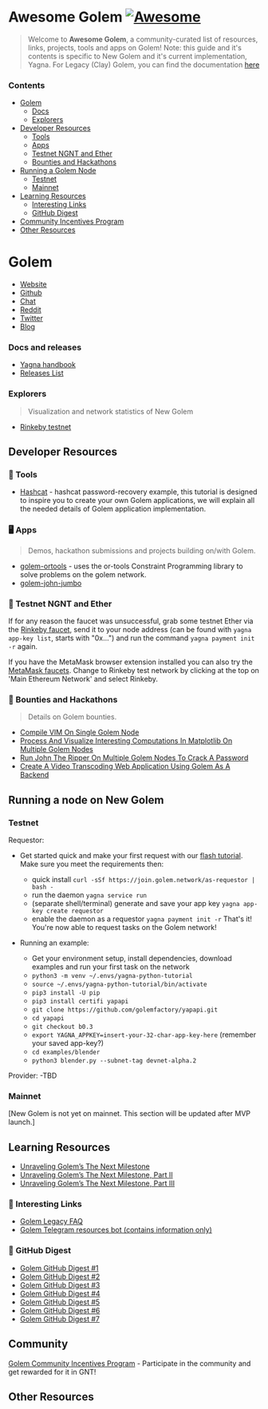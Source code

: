 # Awesome Golem [![Awesome](https://awesome.re/badge.svg)](https://awesome.re)

> Welcome to **Awesome Golem**, a community-curated list of resources, links, projects, tools and apps on Golem!
Note: this guide and it's contents is specific to New Golem and it's current implementation, Yagna. For Legacy (Clay) Golem, you can find the documentation [here](https://docs.golem.network/)

### Contents

- [Golem](#golem)
  - [Docs](#docs-and-releases)
  - [Explorers](#explorers)
- [Developer Resources](#developer-resources)
  - [Tools](#-tools)
  - [Apps](#EF%B8%8F-apps)
  - [Testnet NGNT and Ether](#-testnet-ngnt-and-ether)
  - [Bounties and Hackathons](#-bounties-and-hackathons)
- [Running a Golem Node](#running-a-golem-node)
  - [Testnet](#mainnet)
  - [Mainnet](#mainnet)
- [Learning Resources](#learning-resources)
  - [Interesting Links](#-interesting-links)
  - [GitHub Digest](#-GitHub-Digest)
- [Community Incentives Program](#community)
- [Other Resources](#other-resources)

# Golem

- [Website](https://golem.network/)
- [Github](https://github.com/golemfactory)
- [Chat](https://chat.golem.network/)
- [Reddit](reddit.com/r/GolemProject)
- [Twitter](https://twitter.com/golemproject)
- [Blog](http://blog.golemproject.net/)

### Docs and releases

- [Yagna handbook](https://handbook.golem.network/)
- [Releases List](https://github.com/golemfactory/yagna/releases)

### Explorers

> Visualization and network statistics of New Golem

- [Rinkeby testnet](https://yastats.golem.network/)

## Developer Resources

### 👷 Tools

- [Hashcat](https://handbook.golem.network/requestor-tutorials/create-your-own-application-on-golem/the-steps-to-do) - hashcat password-recovery example, this tutorial is designed to inspire you to create your own Golem applications, we will explain all the needed details of Golem application implementation.

### 🖥️ Apps

> Demos, hackathon submissions and projects building on/with Golem.

- [golem-ortools](https://github.com/Doc-Saintly/golem-ortools) - uses the or-tools Constraint Programming library to solve problems on the golem network.
- [golem-john-jumbo](https://github.com/Doc-Saintly/golem-john-jumbo)

### 💸 Testnet NGNT and Ether

If for any reason the faucet was unsuccessful, grab some testnet Ether via the [Rinkeby faucet](https://faucet.rinkeby.io/), send it to your node address (can be found with `yagna app-key list`, starts with "0x...") and run the command `yagna payment init -r` again.

If you have the MetaMask browser extension installed you can also try the [MetaMask faucets](https://faucet.metamask.io). Change to Rinkeby test network by clicking at the top on 'Main Ethereum Network' and select Rinkeby.

### 👷 Bounties and Hackathons

> Details on Golem bounties.

- [Compile VIM On Single Golem Node](https://gitcoin.co/issue/golemfactory/yagna/702/100023963)
- [Process And Visualize Interesting Computations In Matplotlib On Multiple Golem Nodes](https://gitcoin.co/issue/golemfactory/yagna/703/100023964)
- [Run John The Ripper On Multiple Golem Nodes To Crack A Password](https://gitcoin.co/issue/golemfactory/yagna/704/100023965)
- [Create A Video Transcoding Web Application Using Golem As A Backend](https://gitcoin.co/issue/golemfactory/yagna/705/100023966)


## Running a node on New Golem

### Testnet

Requestor:
- Get started quick and make your first request with our [flash tutorial](https://handbook.golem.network/requestor-tutorials/flash-tutorial-of-requestor-development). Make sure you meet the requirements then:
  - quick install `curl -sSf https://join.golem.network/as-requestor | bash -`
  - run the daemon `yagna service run`
  - (separate shell/terminal) generate and save your app key `yagna app-key create requestor`
  - enable the daemon as a requestor `yagna payment init -r`
That's it! You're now able to request tasks on the Golem network!

- Running an example:
  - Get your environment setup, install dependencies, download examples and run your first task on the network
   - `python3 -m venv ~/.envs/yagna-python-tutorial`
   - `source ~/.envs/yagna-python-tutorial/bin/activate`
   - `pip3 install -U pip`
   - `pip3 install certifi yapapi`
   - `git clone https://github.com/golemfactory/yapapi.git`
   - `cd yapapi`
   - `git checkout b0.3`
   - `export YAGNA_APPKEY=insert-your-32-char-app-key-here` (remember your saved app-key?)
   - `cd examples/blender`
   - `python3 blender.py --subnet-tag devnet-alpha.2`

Provider:
-TBD

### Mainnet

[New Golem is not yet on mainnet. This section will be updated after MVP launch.]


## Learning Resources

- [Unraveling Golem’s The Next Milestone](https://blog.golemproject.net/next-milestone)
- [Unraveling Golem’s The Next Milestone, Part II](https://blog.golemproject.net/next-milestone-part-ii/)
- [Unraveling Golem’s The Next Milestone, Part III](https://blog.golemproject.net/next-milestone-part-iii/)

### 🔖 Interesting Links

- [Golem Legacy FAQ](https://docs.golem.network/#/About/FAQ)
- [Golem Telegram resources bot (contains information only)](https://t.me/GolemInfoBot)

### 📝 GitHub Digest

- [Golem GitHub Digest #1](https://blog.golemproject.net/golem-github-digest-1/)
- [Golem GitHub Digest #2](https://blog.golemproject.net/golem-github-digest-2/)
- [Golem GitHub Digest #3](https://blog.golemproject.net/golem-github-digest-3/)
- [Golem GitHub Digest #4](https://blog.golemproject.net/golem-github-digest-4/)
- [Golem GitHub Digest #5](https://blog.golemproject.net/golem-github-digest-5/)
- [Golem GitHub Digest #6](https://blog.golemproject.net/golem-github-digest-6/)
- [Golem GitHub Digest #7](https://blog.golemproject.net/golem-github-digest-7/)

## Community

[Golem Community Incentives Program](https://blog.golemproject.net/community-incentives-program/) - Participate in the community and get rewarded for it in GNT!

## Other Resources

